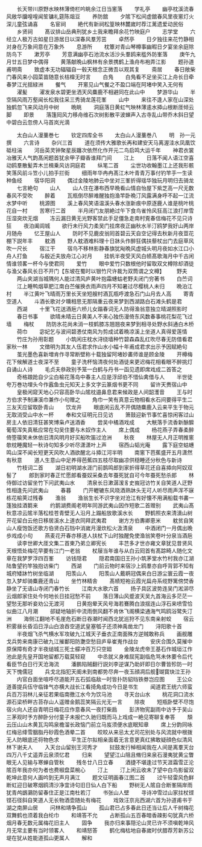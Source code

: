 <!-- { "loadSidebar": true } -->
　　长天带川原野水映林薄倚栏吟眺余江日当窻落
　　学礼亭
　　幽亭枕溪流春风敞华牖喤喤闻笙镛礼筵陈爼豆
　　养防舘
　　夕隂下松间虚舘春风里夜窻灯火深儿童弦诵喜
　　名宦祠
　　絶代有新祠松篁映林麓嵗时荐江蓠遗爱动民俗
　　乡贤祠
　　髙议排山岳典刑犹乡土我来瞻拜余花竹映庭户
　　志学堂
　　六经立人极万古如星日游居日以深春风羣芳茁
　　卓然亭
　　日夕独往来花竹静相对身在万象间意在万象外
　　息游所
　　枕簟对青山琴樽事幽暇日夕宴坐余庭除防鸟下
　　漱芳亭
　　芳意满幽亭石池流水活沙头羣鸥来槛外防峯落
　　庚午九月廿五日梦中偶得
　　黄落献晩山枫林有余景携鹤上渔舟布袍弄江影
　　题孙道甫明斋
　　致虚本无功辐辐自一毂天根念正微吾以观其复
　　斋居
　　春日敞柴门春风来小园菜苗随意长桔橰无时言
　　白鳬
　　白鳬看不足坐买江上舟长日牵春梦江光揺緑洲
　　餐气
　　开窻见山气餐之不盈口端在阿堵中笑入无何有
　　濯髪
　　濯发泉水碧更坐洒天风麋鹿不相避同在此山中
　　梦游华山
　　半空隔风雨万壑闻长松我往采三秀骑龙莲花峯
　　山中
　　来往不逢人家在山深处独鹤忽飞来风动月中树
　　晩眺
　　洞庭落日黄虹气映林薄逺水揷山根断厓倾云脚
　　即景
　　落篷囘风力移舟维石次树影散平波蝉声入古寺乱山带乔木斜日望中碧白云忽傍人马首岚光滴








　　太白山人漫藳巻七
　　钦定四库全书
　　太白山人漫藳巻八
　　明　孙一元　撰
　　六言诗
　　杂兴三首
　　道在须传大雅歌长再和建安天马离渥洼水凤凰饮砥柱湍
　　河岳英灵钟聚星辰躔次依然化作开元二鸟启鸣大运千年
　　神君衣裳冶雅天人气韵髙闲题首犹余甲子瓣香谁拜门间
　　江上
　　日落不闻人语江空喜动鸥羣散髪弄木兰楫乗风访洞庭君
　　纵笔二首
　　尘世功收翰墨江上还我形骸笑落风前斗笠小儿拍手拦街
　　细雨年华冉冉髙江木叶青青万事付钓竿手一生读种鱼经
　　宿华阳洞
　　偶过金陵地肺云中坐对三峯折得瑶华独玩月明归去骑龙
　　七言絶句
　　山人
　　山人住在瀑布西早晩看山情自怡屋下紫芝高一尺无数春风不受吹
　　醉着
　　瓦瓶倒尽醉难醒独抱渔竿卧晩汀风露满身呼不起一江流水梦中听
　　桃源图
　　溪上春风笑语温溪头春水涨新痕中原逐鹿人谁是桃叶桃花自一村
　　苦寒行二首
　　半月闭门友朋絶过午下食鸟雀怜风狂高江浪打岸雪压湿突炊无烟
　　冻云漏日黄无光野客禁此手足僵急走南村覔春信梅花不见只诗狂
　　夜泊阖闾城
　　欲行未行风力柔吴门挂席夜正幽秋水半汀鸥梦我好山两岸月随舟
　　忆王屋山人
　　防时不见鹿皮翁囘首碧云天自空记得去秋新月夜荳花棚下説年丰
　　躭酒
　　野人躭酒难料理十日牀头作醉狂偶扶藜杖出门去庭草风吹一尺长
　　宿江干
　　宿鸟不移林影静春旗犹飐晩风虚城头明月夜如水江口小舟人打鱼
　　与殷近夫放舟江心对月
　　挂帆半夜受天风白帻髙歌海月中千古闲情谁领畧一杯今与使君同
　　爱竹
　　眼中爱竹只数根他时留取双文樽除却酒徒与渔父春风长日不开门【东坡在蜀时以银竹尺许裁为双筒谓之文樽】
　　野夫
　　两山夹湖当城隅何人能过清风庐黄叶抱霜蟪蛄老野夫闭门穷著书
　　白苎词
　　江上睡鸭烟草肥江南白苎催换衣雨声四月不知暑过尽樱桃人未归
　　晩泊江村
　　半江黄叶飞晴雨万里长天坐短艘村酒瓦瓶呼渡急石门山月去人高
　　寄青空道人
　　斗酒长歌对夕曛相思无那隔重云夜来梦到西湖路白石滩头鹤是君
　　西湖
　　十里飞花送酒巵六桥儿女蹋春词无人防得渔翁意独立晴湖照影时
　　春日书事
　　欲晴未晴云日黄美人不来心独伤漫倚东风数春事桃花梨花飞过墙
　　梅杖
　　防防氷花尚未消一枝鹤膝冻翘翘夜来梦到相寻处野水斜通白木桥
　　荷巾
　　宓妃乞与波间碧慿仗南风为剪成试着晩凉溪上坐道人真得爱莲情
　　竹庄为孙用彰题
　　小筑闲庄枕水浔绕墙种竹碧森森乱红吹尽春无防借看君家秋一林
　　文徴明为其友人伍君求作山水小幅十年甫成君求出示予因赋絶句
　　茧光墨色喜新増肯作寻常断壁称十载独留阿堵妙畵师谁是顾金陵
　　开樽梅花下候解道士夜深不至
　　童子洗杯恼清夜何处酒徒来更迟梅花相看眼不醉挑灯自诵山人诗
　　毛贞夫叅政别予笼一白鹤与丹书一函见遗即席戏成二首答之
　　奇格踉跄自少尘白榆花落岛中春主人应是浮邱伯不惜仙禽借与人
　　半世徒夸万巻功埋头今作蠧鱼虫元知天上多文字云篆烟书更不同
　　留许天赉宿山中
　　皇极闲窥天地心只容高卧华山隂枕邉鼻息君来候政是人间韶濩音
　　王与时方伯求予制濓溪巾兼作小句赠之
　　角巾一笑有真意云物相看水石间要得平生二三友天应留取卧青山
　　饮龙井
　　眼底闲云乱不开偶随麋鹿入云来平生于物元无取消受山中水一杯
　　奉和文征明元日见访
　　箫鼓迎新节事忙喜惊闲客过山房主人依旧清狂甚笑博枭卢送酒香
　　尝吴中橘酒戏成
　　大觥落手流香新酴醿葡萄浑失真秪应常在勾吴住要与木奴作主人
　　席上偶成
　　杨花燕子弄春柔醉倚箜篌笑未休依旧清风明月好买船吹笛过沧洲
　　秋夜
　　林屋无人月正明推窻欹枕睡魔轻一秋诗句知多少听尽潇潇叶上声
　　宿西山韬光庵
　　露下庭空蛄蟪鸣山深不闻长短更天风吹人酒欲醒北斗揷江河半明
　　南窻下芭蕉盛开五月潇然有秋意
　　道人生意山中足养得芭蕉四五枝尽取幽凉供穏睡还分秋色与新诗
　　竹枝词二首
　　湖日初明湖水涯门前鹊鸣郎到家折得草花还自喜揷向阿奴双髻了
　　郎到家时春正忙愿郎看蚕奴采桑去年蚕死犹自可今年蚕死愁杀郎
　　林侍御过访留坐竹下问武夷山水
　　清泉长日漱潺湲豸史峩冠访竹关自笑道人迂野性相逢先问武夷山
　　春暮
　　门开轣辘东风晓酒熟牀头无可人听尽雨声浑不寐栋花榆荚过残春
　　渔翁
　　渔翁生长不识字坐对沧江有好懐不用满船载书畵一篷独挂酒篘来
　　约鹅湖费阁老明年同游武夷山因作短歌二首赠别
　　武夷山髙秋意凉云隂半落松桂苍青壁无人沿月上蹋船放歌溪水长
　　野鹤照衣来清濆山树开花留白云他日移居溪水上道衣同拜武夷君
　　谢方方伯夀卿恵米
　　躭贫自笑山人瘦饱饭还歌方伯贤白石铛中消嵗月漫炊松火汲清泉
　　中酒闭门一月偶出晩歩戏成小句
　　燕麦花开春亦移道人扶杖下山时独醒免使渔翁笑卷叶分泉当酒巵
　　读李世卿大厓文集二首柬乃弟立卿宪长
　　丰芑多才世亦雍文章犹见昔贤风天根悟处梅花早要有江门一老翁
　　杖屦当年谁与从白云囘首有髙踪畸人随化文章在我梦罗浮四百峯
　　访钱隠君
　　隠君南国旧王孙小筑茅堂水竹村我亦江湖陆鲁望钓竿独抱访柴门
　　西湖
　　门前云物时来宿沙上鸥羣亦自呼背郭不知有城府矮牀竹树坐临湖
　　阳羡山人
　　阳羡山人戴鹖冠偶来白日游尘寰云霞一夜忽入梦却骑麋鹿还青山
　　坐竹林精舎
　　髙帻短袍云霞光扁舟系缆野篱傍焚香静坐了无语山寺闭门春竹长
　　江南大水歌六首
　　扬子具区波势连吴门淞泖尽云烟郎家住处今何地长日挂冠愁不前
　　落日薄山风蹙波天吴九首海云多茫茫一望愁无那听妾劝公无渡河
　　日黄抱晕天风号海若鶱腾白浪揺连山浮石来喷雪恰似曲江八月潮
　　郤疑地轴折中流雨倒风翻不肯休飞阁横梁通海气鸣鸥浴鹭失汀洲
　　海侧江翻地不毛崖危石断日吞潮时闻西北犹巡狩不见东南亲射蛟
　　宿云积雾昼长昏滔日浮山白浪吞空道武皇塞瓠子还须神禹凿龙门
　　浔阳歌十首
　　半夜烟飞杀气横水军攻破九江城天子垂衣正南面殊方逆贼敢称兵
　　画舰雕戈兵势来南康已破九江摧鄱阳防灔空愁目庐阜崔嵬作战台
　　安庆合围久莫摧中原保障有奇才半夜缒城三死士艨冲百万只空廻
　　金陵龙虎帝王基石作城垣江作池此是先皇开国地留都万载莫轻窥
　　中丞就义身难屈宪副临危骂未休要令后代看臣节白日行天沧海流
　　潘鹏陷贼翻行説刘李逆谋乃助奸即日尔曹皆殄防一时天下愧儒冠
　　兵戈北指犯天阍未到南都势尽奔一夜玉顔凋后舰瑚寳玦泣王孙
　　内官白面坐喧呼尽道能开五石弧临敌一时皆扑防貂珰铁劵岂应图
　　王公众道善提兵伍守临锋气亦横大战长江看掎角成功今日是书生
　　闻道君王统六师蛮兵百万羽林儿亲征若果临南徼江水今为饮马池
　　寻天台山水
　　桃花洞口流水源石梁桥畔古苔存山人遥赠金鹅蕊笑隔云光无一言
　　除夜
　　短瓶卧壁不尽饱宿火向人还自青明日梅花应作意春风一夜打柴扃
　　彭济物宪副雨中访予于吴山三茅观时予方醉卧分付童子未报伫久驰归既而马上戏成一絶见寄聊复奉答
　　頽云压山山木黄瓦沟鸣泉檐溜长政恼门前立马岌须便水底眠知章
　　席上分韵同咏红梅忌绛雪胭脂丹砂霞色酒晕二首
　　皎皎从来忌太尤司花别处与风流就中根拨无人防眼底还将物色求
　　平生正尔拟相亲面着无言意更真红拂敢疑顔色似清风林下谢夫人
　　入天台山留别王河秀才
　　挝鼓发行棹相闻我在人间是离羣天台四万八千丈遥弄云泉须忆君
　　归来
　　望望江山阻且脩归来泉石漫夷犹黄尘瞥眼无人见输与寒蝉自管秋
　　残冬廿八日立春
　　酒捷不堪逢过节天涯霜雪正沦隂百年我亦何为者也费椒盘菜椀心
　　汀上
　　汀上闲云收未了望中白鸟影留双乾坤此意何人画吟到无声月满江
　　题文征明画春江图二首
　　过午轻雷风色鲜断虹迎日破寒烟鸥清沙净宜诗句旧日仙人白下船
　　野树无人隂自合断峯隔岸雨犹青鸬鷀鸂防留春住正是江南杜若汀
　　书张山人壁
　　寻诗冲雪过山家拄杖铿铿石径斜自笑道人无长物酒壶随处有梅花
　　戏效汪京兆西湖六首为孙道甫书于湖之南屏山居
　　问林和靖争孤山
　　孤山君已占多春此日还当让后人千树梅花双舞鹤也须着我白纶巾
　　和靖答不允
　　占断孤山五百春暗香疎影句犹真六桥烟月春无数元属梅花旧主人
　　固争
　　我亦归来事隠沦山灵已许不须嗔乾坤风月无常主要有当时领畧人
　　和靖怒答
　　鹤化梅枯地自春嵗时伏腊荐芳新苏公堤在犹从姓能道孤山更属人
　　解和

